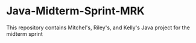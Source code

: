 # Java-Midterm-Sprint-MRK
This repository contains Mitchel's, Riley's, and Kelly's Java project for the midterm sprint
